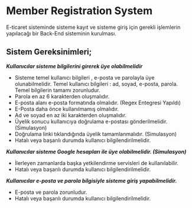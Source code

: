 # Member Registration System

E-ticaret sisteminde sisteme kayıt ve sisteme giriş için gerekli işlemlerin yapılacağı bir Back-End sisteminin kurulması.

## Sistem Gereksinimleri;
***Kullanıcılar sisteme bilgilerini girerek üye olabilmelidir***
 - Sisteme temel kullanıcı bilgileri , e-posta ve parolayla üye olunabilmelidir. Temel kullanıcı bilgileri : ad, soyad, e-posta, parola. Temel bilgilerin tamamı zorunludur.
 - Parola en az 6 karakterden oluşmalıdır.
 - E-posta alanı e-posta formatında olmalıdır. (Regex Entegresi Yapıldı)
 - E-Posta daha önce kullanılmamış olmalıdır.
 - Ad ve soyad en az iki karakterden oluşmalıdır.
 - Üyelik sonucu kullanıcıya doğrulama e-postası gönderilmelidir. (Simulasyon)
 - Doğrulama linki tıklandığında üyelik tamamlanmalıdır. (Simulasyon)
 - Hatalı veya başarılı durumda kullanıcı bilgilendirilmelidir.

***Kullanıcılar sisteme Google hesapları ile üye olabilmelidir. (Simulasyon)***
- İlerleyen zamanlarda başka yetkilendirme servisleri de kullanılabilir.
- Hatalı veya başarılı durumda kullanıcı bilgilendirilmelidir.

***Kullanıcılar e-posta ve parola bilgisiyle sisteme giriş yapabilmelidir.***
- E-posta ve parola zorunludur.
- Hatalı veya başarılı durumda kullanıcı bilgilendirilmelidir.
